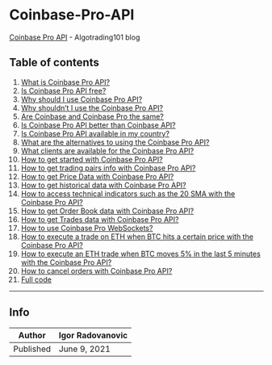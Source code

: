 # Coinbase-Pro-API

[Coinbase Pro API](https://algotrading101.com/learn/coinbase-pro-api-guide/) - Algotrading101 blog

## Table of contents

<ol><li><a href="https://algotrading101.com/learn/coinbase-pro-api-guide/#what-is-coinbase-pro-api">What is Coinbase Pro API?</a></li><li><a href="https://algotrading101.com/learn/coinbase-pro-api-guide/#is-coinbase-pro-api-free">Is Coinbase Pro API free?</a></li><li><a href="https://algotrading101.com/learn/coinbase-pro-api-guide/#pros">Why should I use Coinbase Pro API?</a></li><li><a href="https://algotrading101.com/learn/coinbase-pro-api-guide/#cons">Why shouldn’t I use the Coinbase Pro API?</a></li><li><a href="https://algotrading101.com/learn/coinbase-pro-api-guide/#coinbase-and-coinbase-pro">Are Coinbase and Coinbase Pro the same?</a></li><li><a href="https://algotrading101.com/learn/coinbase-pro-api-guide/#coinbase-vs-coinbase-pro">Is Coinbase Pro API better than Coinbase API?</a></li><li><a href="https://algotrading101.com/learn/coinbase-pro-api-guide/#countries">Is Coinbase Pro API available in my country?</a></li><li><a href="https://algotrading101.com/learn/coinbase-pro-api-guide/#alternatives">What are the alternatives to using the Coinbase Pro API?</a></li><li><a href="https://algotrading101.com/learn/coinbase-pro-api-guide/#clients">What clients are available for the Coinbase Pro API?</a></li><li><a href="https://algotrading101.com/learn/coinbase-pro-api-guide/#start">How to get started with Coinbase Pro API?</a></li><li><a href="https://algotrading101.com/learn/coinbase-pro-api-guide/#trading-pairs">How to get trading pairs info with Coinbase Pro API?</a></li><li><a href="https://algotrading101.com/learn/coinbase-pro-api-guide/#price-data">How to get Price Data with Coinbase Pro API?</a></li><li><a href="https://algotrading101.com/learn/coinbase-pro-api-guide/#historical-data">How to get historical data with Coinbase Pro API?</a></li><li><a href="https://algotrading101.com/learn/coinbase-pro-api-guide/#20sma">How to access technical indicators such as the 20 SMA with the Coinbase Pro API?</a></li><li><a href="https://algotrading101.com/learn/coinbase-pro-api-guide/#order-book">How to get Order Book data with Coinbase Pro API?</a></li><li><a href="https://algotrading101.com/learn/coinbase-pro-api-guide/#trades-data">How to get Trades data with Coinbase Pro API?</a></li><li><a href="https://algotrading101.com/learn/coinbase-pro-api-guide/#websocket">How to use Coinbase Pro WebSockets?</a></li><li><a href="https://algotrading101.com/learn/coinbase-pro-api-guide/#example1">How to execute a trade on ETH when BTC hits a certain price with the Coinbase Pro API?</a></li><li><a href="https://algotrading101.com/learn/coinbase-pro-api-guide/#example2">How to execute an ETH trade when BTC moves 5% in the last 5 minutes with the Coinbase Pro API?</a></li><li><a href="https://algotrading101.com/learn/coinbase-pro-api-guide/#cancel-order">How to cancel orders with Coinbase Pro API?</a></li><li><a href="https://algotrading101.com/learn/coinbase-pro-api-guide/#full-code">Full code</a></li></ol>

-----------
## Info

| Author | Igor Radovanovic
--- | ---
| Published | June 9, 2021
